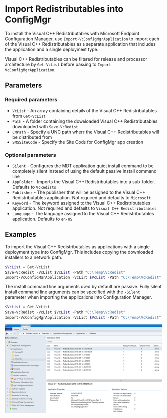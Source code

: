 # Import Redistributables into ConfigMgr

To install the Visual C++ Redistributables with Microsoft Endpoint Configuration Manager, use `Import-VcConfigMgrApplication` to import each of the Visual C++ Redistributables as a separate application that includes the application and a single deployment type.

Visual C++ Redistributables can be filtered for release and processor architecture by `Get-VcList` before passing to `Import-VcConfigMgrApplication`.

## Parameters

### Required parameters

* `VcList` - An array containing details of the Visual C++ Redistributables from `Get-VcList`
* `Path` - A folder containing the downloaded Visual C++ Redistributables downloaded with `Save-VcRedist`
* `CMPath` - Specify a UNC path where the Visual C++ Redistributables will be distributed from
* `SMSSiteCode` - Specify the Site Code for ConfigMgr app creation

### Optional parameters

* `Silent` - Configures the MDT application quiet install command to be completely silent instead of using the default passive install command line
* `AppFolder` - Imports the Visual C++ Redistributables into a sub-folder. Defaults to `VcRedists`
* `Publisher` - The publisher that will be assigned to the Visual C++ Redistributables application. Not required and defaults to `Microsoft`
* `Keyword` - The keyword assigned to the Visual C++ Redistributables application. Not required and defaults to `Visual C++ Redistributables`
* `Language` - The language assigned to the Visual C++ Redistributables application. Defaults to `en-US`

## Examples

To import the Visual C++ Redistributables as applications with a single deployment type into ConfigMgr. This includes copying the downloaded installers to a network path.

```powershell
$VcList = Get-VcList
Save-VcRedist -VcList $VcList -Path "C:\Temp\VcRedist"
Import-VcConfigMgrApplication -VcList $VcList -Path "C:\Temp\VcRedist" -CMPath "\\server\share\VcRedist" -SMSSiteCode LAB
```

The install command line arguments used by default are passive. Fully silent install command line arguments can be specified with the `-Silent` parameter when importing the applications into Configuration Manager.

```powershell
$VcList = Get-VcList
Save-VcRedist -VcList $VcList -Path "C:\Temp\VcRedist"
Import-VcConfigMgrApplication -VcList $VcList -Path "C:\Temp\VcRedist" -CMPath "\\server\share\VcRedist" -SMSSiteCode LAB -Silent
```

![Microsoft Visual C++ Redistributables applications imported into ConfigMgr](assets/images/vcredistconfigmgr.png)

